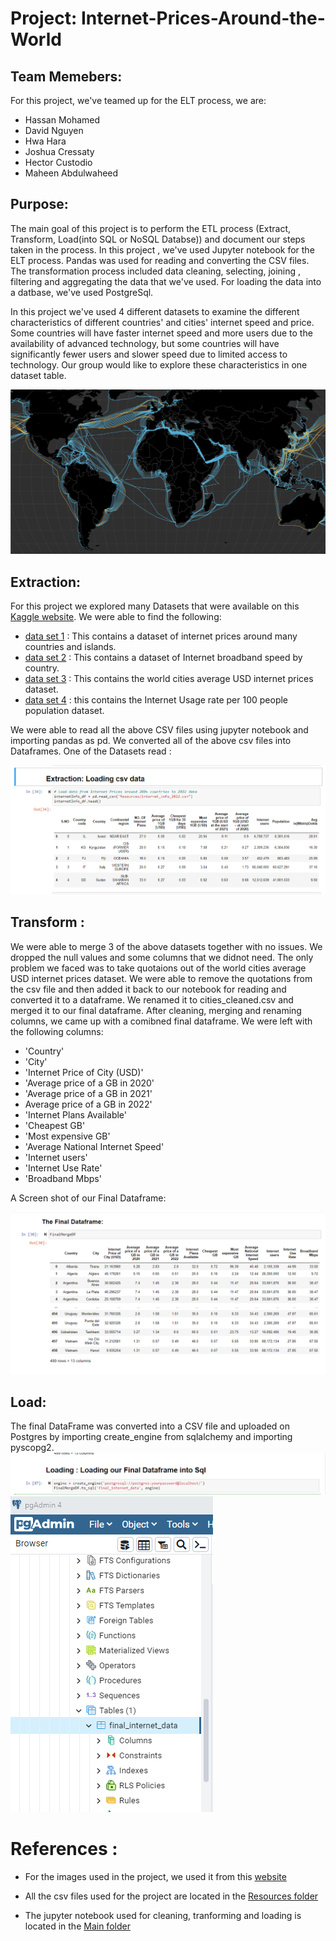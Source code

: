 # Project: Internet-Prices-Around-the-World

## Team Memebers: 
For this project, we've teamed up for the ELT process, we are:

* Hassan Mohamed
* David Nguyen
* Hwa Hara
* Joshua Cressaty
* Hector Custodio
* Maheen Abdulwaheed


## Purpose: 
 The main goal of this project is to perform the ETL process (Extract, Transform, Load(into SQL or NoSQL Databse)) and document our steps taken in the process.  In this project , we've used Jupyter notebook for the ELT process. Pandas was used for reading and converting the CSV files. The transformation process included data cleaning, selecting, joining , filtering and aggregating the data that we've used. For loading the data into a datbase, we've used PostgreSql. 

 In this project we've used 4 different datasets to examine the different characteristics of different countries' and cities' internet speed and price. Some countries will have faster internet speed and more users due to the availability of advanced technology, but some countries will have significantly fewer users and slower speed due to limited access to technology. Our group would like to explore these characteristics in one dataset table.

 ![Image](/Images/ForREADMe.png)


 ## Extraction:

 For this project we explored many Datasets that were available on this [Kaggle website](https://www.kaggle.com). We were able to find the following:

 * [data set 1](https://www.kaggle.com/datasets/ramjasmaurya/1-gb-internet-price) : This contains a dataset of internet prices around many countries and islands. 
 * [data set 2](https://www.kaggle.com/datasets/prasertk/internet-broadband-and-mobile-speeds-by-country) : This contains a dataset of Internet broadband speed by country.
 * [data set 3](https://www.kaggle.com/datasets/cityapiio/world-cities-average-internet-prices-2020) : This contains the world cities average USD internet prices dataset.
 * [data set 4](https://www.kaggle.com/datasets/sansuthi/gapminder-internet) : this contains the Internet Usage rate per 100 people population dataset.

 We were able to read all the above CSV files using jupyter notebook and importing pandas as pd. We converted all of the above csv files into Dataframes. One of the Datasets read :

 ![Image](/Images/csv_read1.png)


 ## Transform :
 
 We were able to merge 3 of the above datasets together with no issues. We dropped the null values and some columns that we didnot need. The only problem we faced was to take quotaions out of the world cities average USD internet prices dataset. We were able to remove the quotations from the csv file and then added it back to our notebook for reading and converted it to a dataframe. We renamed it to cities_cleaned.csv and merged it to our final dataframe. After cleaning, merging and renaming columns, we came up with a comibned final dataframe. We were left with the following columns:

 * 'Country'
 * 'City'
 * 'Internet Price of City (USD)'
 * 'Average price of a GB in 2020'
 * 'Average price of a GB in 2021'
 * Average price of a GB in 2022'
 * 'Internet Plans Available'
 * 'Cheapest GB'
 * 'Most expensive GB'
 * 'Average National Internet Speed'
 * 'Internet users'
 * 'Internet Use Rate'
 * 'Broadband Mbps'

 A Screen shot of our Final Dataframe:

 ![Image](/Images/Final_Dataframe.png)

## Load:

The final DataFrame was converted into a CSV file and uploaded on Postgres by importing create_engine from sqlalchemy and importing pyscopg2. 
![image](/Images/loadinguntopostgres.png)
![image](/Images/tableinPostgresql.png) 


# References :

* For the images used in the project, we used it from this [website](https://images.search.yahoo.com/search/images;_ylt=AwrEtVcguBhjYaIScVpXNyoA;_ylu=Y29sbwNiZjEEcG9zAzEEdnRpZAMEc2VjA3BpdnM-?p=internet+around+the+worl&fr2=piv-web&type=E211US714G0&fr=mcafee#id=21&iurl=https%3A%2F%2Fstatic01.nyt.com%2Fimages%2F2019%2F03%2F07%2Ftechnology%2Finternet-cables-oceans-1552081048106%2Finternet-cables-oceans-1552081048106-facebookJumbo-v5.png&action=click)

* All the csv files used for the project are located in the [Resources folder](/Resources)
* The jupyter notebook used for cleaning, tranforming and loading is located in the [Main folder](InternetPricesWorldWide_Notebook.ipynb)



  




 





